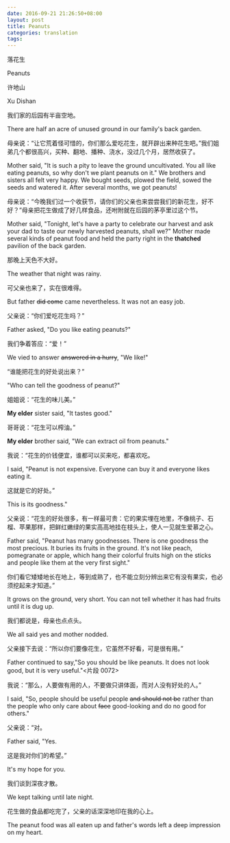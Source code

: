 ```yaml
---
date: 2016-09-21 21:26:50+08:00
layout: post
title: Peanuts
categories: translation
tags: 
---
```


落花生

Peanuts

许地山

Xu Dishan

我们家的后园有半亩空地。

There are half an acre of unused ground in our family's back garden.

母亲说：“让它荒着怪可惜的，你们那么爱吃花生，就开辟出来种花生吧。”我们姐弟几个都很高兴，买种、翻地、播种、浇水，没过几个月，居然收获了。

Mother said, "It is such a pity to leave the ground uncultivated. You all like eating peanuts, so why don't we plant peanuts on it." We brothers and sisters all felt very happy. We bought seeds, plowed the field, sowed the seeds and watered it. After several months, we got peanuts! 

母亲说：“今晚我们过一个收获节，请你们的父亲也来尝尝我们的新花生，好不好？”母亲把花生做成了好几样食品，还咐附就在后园的茅亭里过这个节。

Mother said, "Tonight, let's have a party to celebrate our harvest and ask your dad to taste our newly harvested peanuts, shall we?" Mother made several kinds of peanut food and held the party right in the **thatched** pavilion of the back garden.

那晚上天色不大好。

The weather that night was rainy.

可父亲也来了，实在很难得。

But father <del>did come</del> came nevertheless. It was not an easy job. 

父亲说：“你们爱吃花生吗？”

Father asked, "Do you like eating peanuts?"

我们争着答应：“爱！”

We vied to answer <del>answered in a hurry</del>, "We like!"

“谁能把花生的好处说出来？”

"Who can tell the goodness of peanut?"

姐姐说：“花生的味儿美。”

**My elder** sister said, "It tastes good."

哥哥说：“花生可以榨油。”

**My elder** brother said, "We can extract oil from peanuts."

我说：“花生的价钱便宜，谁都可以买来吃，都喜欢吃。

I said, "Peanut is not expensive. Everyone can buy it and everyone likes eating it.

这就是它的好处。”

This is its goodness."

父亲说：“花生的好处很多，有一样最可贵：它的果实埋在地里，不像桃子、石榴、苹果那样，把鲜红嫩绿的果实高高地挂在枝头上，使人一见就生爱慕之心。

Father said, "Peanut has many goodnesses. There is one goodness the most precious. It buries its fruits in the ground. It's not like peach, pomegranate or apple, which hang their colorful fruits high on the sticks and people like them at the very first sight."

你们看它矮矮地长在地上，等到成熟了，也不能立刻分辨出来它有没有果实，也必须挖起来才知道。”

It grows on the ground, very short. You can not tell whether it has had fruits until it is dug up.

我们都说是，母亲也点点头。

We all said yes and mother nodded.

父亲接下去说：“所以你们要像花生，它虽然不好看，可是很有用。”

Father continued to say,"So you should be like peanuts. It does not look good, but it is very useful."<片段 0072>

我说：“那么，人要做有用的人，不要做只讲体面，而对人没有好处的人。”

I said, "So, people should be useful people <del>and should not be</del> rather than the people who only care about <del>face</del> good-looking and do no good for others."

父亲说：“对。

Father said, "Yes.

这是我对你们的希望。”

It's my hope for you.

我们谈到深夜才散。

We kept talking until late night.

花生做的食品都吃完了，父亲的话深深地印在我的心上。

The peanut food was all eaten up and father's words left a deep impression on my heart. 